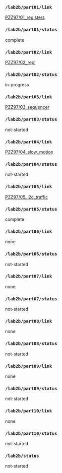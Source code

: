 ### `/lab2b/part01/link`
[PZZ97/01_registers](https://github.com/PZZ97/ese5190-2022-lab2b-esp/tree/main/lab/01_registers)
### `/lab2b/part01/status`
complete
### `/lab2b/part02/link`
[PZZ97/02_repl](https://github.com/PZZ97/ese5190-2022-lab2b-esp/tree/main/lab/02_repl)
### `/lab2b/part02/status`
in-progress
### `/lab2b/part03/link`
[PZZ97/03_sequencer](https://github.com/PZZ97/ese5190-2022-lab2b-esp/tree/main/lab/03_sequencer)
### `/lab2b/part03/status`
not-started
### `/lab2b/part04/link`
[PZZ97/04_slow_motion](https://github.com/PZZ97/ese5190-2022-lab2b-esp/tree/main/lab/04_slow_motion)
### `/lab2b/part04/status`
not-started
### `/lab2b/part05/link`
[PZZ97/05_i2c_traffic](https://github.com/PZZ97/ese5190-2022-lab2b-esp/tree/main/lab/05_i2c_traffic)
### `/lab2b/part05/status`
complete
### `/lab2b/part06/link`
none
### `/lab2b/part06/status`
not-started
### `/lab2b/part07/link`
none
### `/lab2b/part07/status`
not-started
### `/lab2b/part08/link`
none
### `/lab2b/part08/status`
not-started
### `/lab2b/part09/link`
none
### `/lab2b/part09/status`
not-started
### `/lab2b/part10/link`
none
### `/lab2b/part10/status`
not-started
### `/lab2b/status`
not-started
